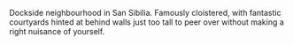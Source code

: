 Dockside neighbourhood in San Sibilia. Famously cloistered, with fantastic courtyards hinted at behind walls just too tall to peer over without making a right nuisance of yourself.